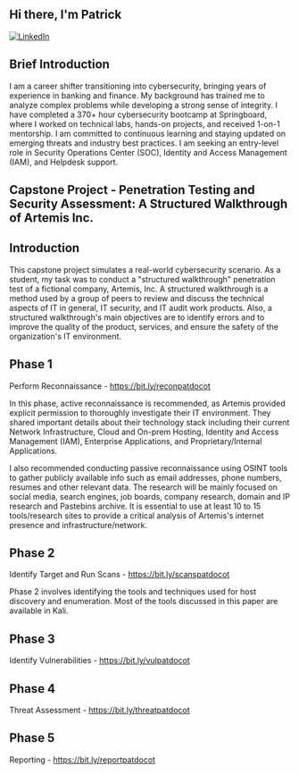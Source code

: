 ## Hi there, I'm Patrick
<a href="www.linkedin.com">[![LinkedIn](https://img.shields.io/badge/LinkedIn-Profile-blue?logo=linkedin&style=flat-square)](https://www.linkedin.com/in/pdct/)

## Brief Introduction

I am a career shifter transitioning into cybersecurity, bringing years of experience in banking and finance. My background has trained me to analyze complex problems while developing a strong sense of integrity. I have completed a 370+ hour cybersecurity bootcamp at Springboard, where I worked on technical labs, hands-on projects, and received 1-on-1 mentorship. I am committed to continuous learning and staying updated on emerging threats and industry best practices. I am seeking an entry-level role in Security Operations Center (SOC), Identity and Access Management (IAM), and Helpdesk support. 


## Capstone Project - Penetration Testing and Security Assessment: A Structured Walkthrough of Artemis Inc.

## Introduction 
This capstone project simulates a real-world cybersecurity scenario. As a student, my task was to conduct a "structured walkthrough" penetration test of a fictional company, Artemis, Inc. A structured walkthrough is a method used by a group of peers to review and discuss the technical aspects of IT in general, IT security, and IT audit work products. Also, a structured walkthrough's main objectives are to identify errors and to improve the quality of the product, services, and ensure the safety of the organization's IT environment. 
## Phase 1
Perform Reconnaissance - https://bit.ly/reconpatdocot

In this phase, active reconnaissance is recommended, as Artemis provided explicit permission to thoroughly investigate their IT environment. They shared important details about their technology stack including their current Network Infrastructure, Cloud and On-prem Hosting, Identity and Access Management (IAM), Enterprise Applications, and Proprietary/Internal Applications.

I also recommended conducting passive reconnaissance using OSINT tools to gather publicly available info such as email addresses, phone numbers, resumes and other relevant data.  The research will be mainly focused on social media, search engines, job boards, company research, domain and IP research and Pastebins archive. It is essential to use at least 10 to 15 tools/research sites to provide a critical analysis of Artemis's internet presence and infrastructure/network.
 
## Phase 2
Identify Target and Run Scans - https://bit.ly/scanspatdocot

Phase 2 involves identifying the tools and techniques used for host discovery and enumeration. Most of the tools discussed in this paper are available in Kali. 
## Phase 3
Identify Vulnerabilities - https://bit.ly/vulpatdocot
## Phase 4
Threat Assessment - https://bit.ly/threatpatdocot
## Phase 5
Reporting - https://bit.ly/reportpatdocot
